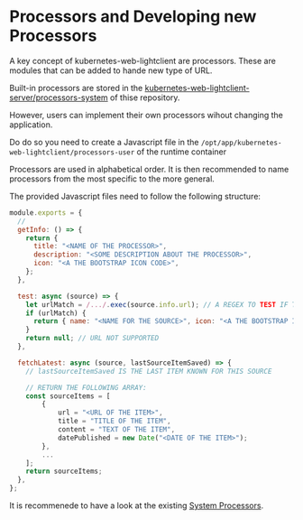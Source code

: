 # Processors and Developing new Processors

A key concept of kubernetes-web-lightclient are processors. These are modules that can be added to hande new type of URL.

Built-in processors are stored in the [kubernetes-web-lightclient-server/processors-system](../../kubernetes-web-lightclient-server/processors-system/) of thise repository.

However, users can implement their own processors wihout changing the application.

Do do so you need to create a Javascript file in the `/opt/app/kubernetes-web-lightclient/processors-user` of the runtime container

Processors are used in alphabetical order. It is then recommended to name processors from the most specific to the more general.

The provided Javascript files need to follow the following structure:

```javascript
module.exports = {
  //
  getInfo: () => {
    return {
      title: "<NAME OF THE PROCESSOR>",
      description: "<SOME DESCRIPTION ABOUT THE PROCESSOR>",
      icon: "<A THE BOOTSTRAP ICON CODE>",
    };
  },

  test: async (source) => {
    let urlMatch = /.../.exec(source.info.url); // A REGEX TO TEST IF THE URL IS SUPPORTED
    if (urlMatch) {
      return { name: "<NAME FOR THE SOURCE>", icon: "<A THE BOOTSTRAP ICON CODE>" };
    }
    return null; // URL NOT SUPPORTED
  },

  fetchLatest: async (source, lastSourceItemSaved) => {
    // lastSourceItemSaved IS THE LAST ITEM KNOWN FOR THIS SOURCE

    // RETURN THE FOLLOWING ARRAY:
    const sourceItems = [
        {
            url = "<URL OF THE ITEM>",
            title = "TITLE OF THE ITEM",
            content = "TEXT OF THE ITEM",
            datePublished = new Date("<DATE OF THE ITEM>");
        },
        ...
    ];
    return sourceItems;
  },
};
```

It is recommenede to have a look at the existing [System Processors](../../kubernetes-web-lightclient-server/processors-system/).
